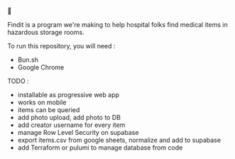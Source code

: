 🚧

Findit is a program we're making to help hospital folks find medical items in hazardous storage rooms. 

To run this repository, you will need :
- Bun.sh
- Google Chrome

TODO :
- installable as progressive web app
- works on mobile
- items can be queried
- add photo upload, add photo to DB
- add creator username for every item
- manage Row Level Security on supabase
- export items.csv from google sheets, normalize and add to supabase
- add Terraform or pulumi to manage database from code

